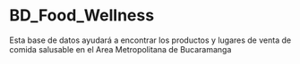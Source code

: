 # BD_Food_Wellness
Esta base de datos ayudará a encontrar los productos y lugares de venta de comida salusable en el Area Metropolitana de Bucaramanga
